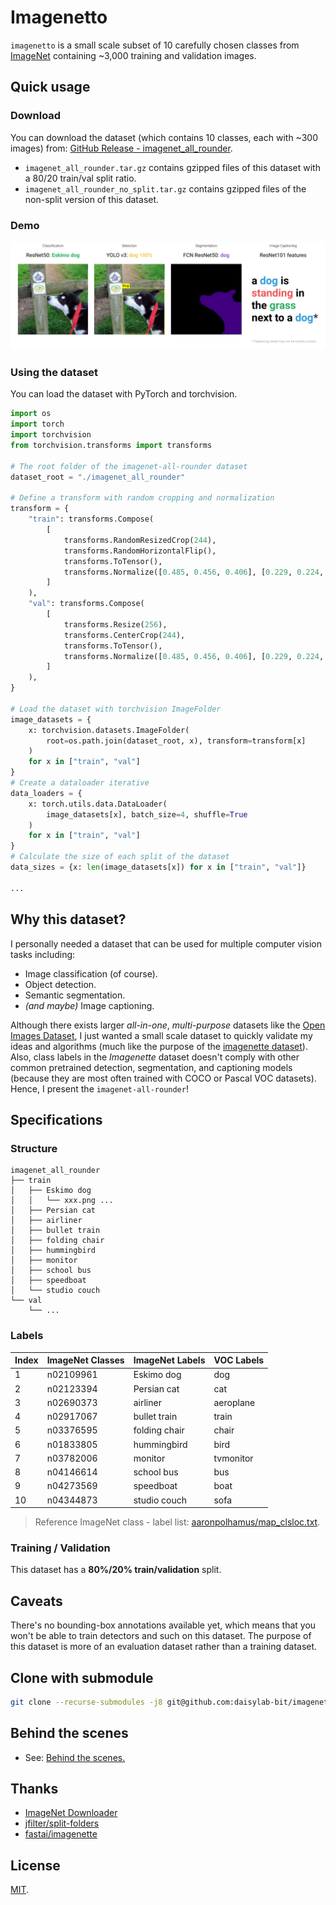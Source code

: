 # Imagenetto

`imagenetto` is a small scale subset of 10 carefully chosen classes from
[ImageNet](http://www.image-net.org/) containing ~3,000 training and
validation images.

## Quick usage

### Download

You can download the dataset (which contains 10 classes, each with ~300 images)
from: [GitHub Release -
imagenet_all_rounder](https://github.com/spencerwooo/imagenet-all-rounder/releases/latest).

* `imagenet_all_rounder.tar.gz` contains gzipped files of this dataset with a
  80/20 train/val split ratio.
* `imagenet_all_rounder_no_split.tar.gz` contains gzipped files of the non-split
  version of this dataset.

### Demo

![demo](./images/demo.png)

### Using the dataset

You can load the dataset with PyTorch and torchvision.

```python
import os
import torch
import torchvision
from torchvision.transforms import transforms

# The root folder of the imagenet-all-rounder dataset
dataset_root = "./imagenet_all_rounder"

# Define a transform with random cropping and normalization
transform = {
    "train": transforms.Compose(
        [
            transforms.RandomResizedCrop(244),
            transforms.RandomHorizontalFlip(),
            transforms.ToTensor(),
            transforms.Normalize([0.485, 0.456, 0.406], [0.229, 0.224, 0.225]),
        ]
    ),
    "val": transforms.Compose(
        [
            transforms.Resize(256),
            transforms.CenterCrop(244),
            transforms.ToTensor(),
            transforms.Normalize([0.485, 0.456, 0.406], [0.229, 0.224, 0.225]),
        ]
    ),
}

# Load the dataset with torchvision ImageFolder
image_datasets = {
    x: torchvision.datasets.ImageFolder(
        root=os.path.join(dataset_root, x), transform=transform[x]
    )
    for x in ["train", "val"]
}
# Create a dataloader iterative
data_loaders = {
    x: torch.utils.data.DataLoader(
        image_datasets[x], batch_size=4, shuffle=True
    )
    for x in ["train", "val"]
}
# Calculate the size of each split of the dataset
data_sizes = {x: len(image_datasets[x]) for x in ["train", "val"]}

...
```

## Why this dataset?

I personally needed a dataset that can be used for multiple computer vision
tasks including:

* Image classification (of course).
* Object detection.
* Semantic segmentation.
* _(and maybe)_ Image captioning.

Although there exists larger _all-in-one_, _multi-purpose_ datasets like the
[Open Images Dataset](https://storage.googleapis.com/openimages/web/index.html),
I just wanted a small scale dataset to quickly validate my ideas and algorithms
(much like the purpose of the [imagenette
dataset](https://github.com/fastai/imagenette)). Also, class labels in the
_Imagenette_ dataset doesn't comply with other common pretrained detection,
segmentation, and captioning models (because they are most often trained with
COCO or Pascal VOC datasets). Hence, I present the `imagenet-all-rounder`!

## Specifications

### Structure

```text
imagenet_all_rounder
├── train
│   ├── Eskimo dog
│   │   └── xxx.png ...
│   ├── Persian cat
│   ├── airliner
│   ├── bullet train
│   ├── folding chair
│   ├── hummingbird
│   ├── monitor
│   ├── school bus
│   ├── speedboat
│   └── studio couch
└── val
    └── ...
```

### Labels

| Index | ImageNet Classes | ImageNet Labels | VOC Labels |
| :---- | :--------------- | :-------------- | :--------- |
| 1     | n02109961        | Eskimo dog      | dog        |
| 2     | n02123394        | Persian cat     | cat        |
| 3     | n02690373        | airliner        | aeroplane  |
| 4     | n02917067        | bullet train    | train      |
| 5     | n03376595        | folding chair   | chair      |
| 6     | n01833805        | hummingbird     | bird       |
| 7     | n03782006        | monitor         | tvmonitor  |
| 8     | n04146614        | school bus      | bus        |
| 9     | n04273569        | speedboat       | boat       |
| 10    | n04344873        | studio couch    | sofa       |

> Reference ImageNet class - label list:
> [aaronpolhamus/map_clsloc.txt](https://gist.github.com/aaronpolhamus/964a4411c0906315deb9f4a3723aac57).

### Training / Validation

This dataset has a **80%/20% train/validation** split.

## Caveats

There's no bounding-box annotations available yet, which means that you won't be
able to train detectors and such on this dataset. The purpose of this dataset is
more of an evaluation dataset rather than a training dataset.

## Clone with submodule

```bash
git clone --recurse-submodules -j8 git@github.com:daisylab-bit/imagenetto.git
```

## Behind the scenes

* See: [Behind the scenes.](./behind-the-scenes.md)

## Thanks

* [ImageNet Downloader](https://github.com/mf1024/ImageNet-Datasets-Downloader)
* [jfilter/split-folders](https://github.com/jfilter/split-folders)
* [fastai/imagenette](https://github.com/fastai/imagenette)

## License

[MIT](LICENSE).
